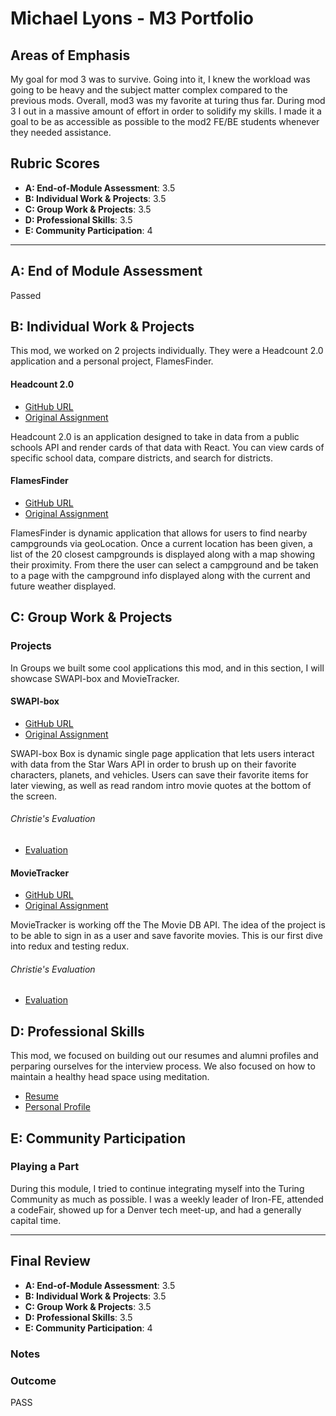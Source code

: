 # Michael Lyons - M3 Portfolio

## Areas of Emphasis

My goal for mod 3 was to survive. Going into it, I knew the workload was going to be heavy and the subject matter complex compared to the previous mods. Overall, mod3 was my favorite at turing thus far. During mod 3 I out in a massive amount of effort in order to solidify my skills. I made it a goal to be as accessible as possible to the mod2 FE/BE students whenever they needed assistance.

## Rubric Scores

- **A: End-of-Module Assessment**: 3.5
- **B: Individual Work & Projects**: 3.5
- **C: Group Work & Projects**: 3.5
- **D: Professional Skills**: 3.5
- **E: Community Participation**: 4

---

## A: End of Module Assessment

Passed

## B: Individual Work & Projects

This mod, we worked on 2 projects individually. They were a Headcount 2.0 application and a personal project, FlamesFinder.

#### Headcount 2.0

- [GitHub URL](https://github.com/michaelyons/headcount-2.0)
- [Original Assignment](https://github.com/turingschool-examples/headcount2.0)

Headcount 2.0 is an application designed to take in data from a public schools API and render cards of that data with React. You can view cards of specific school data, compare districts, and search for districts.

#### FlamesFinder

- [GitHub URL](https://github.com/michaelyons/flames-finder-client)
- [Original Assignment](http://frontend.turing.io/projects/red-green-blue.html)

FlamesFinder is dynamic application that allows for users to find nearby campgrounds via geoLocation. Once a current location has been given, a list of the 20 closest campgrounds is displayed along with a map showing their proximity. From there the user can select a campground and be taken to a page with the campground info displayed along with the current and future weather displayed.

## C: Group Work & Projects

### Projects

In Groups we built some cool applications this mod, and in this section, I will showcase SWAPI-box and MovieTracker.

#### SWAPI-box

- [GitHub URL](https://github.com/michaelyons/ml-gs-swapAPI-Box)
- [Original Assignment](http://frontend.turing.io/projects/swapi-box.html)

SWAPI-box Box is dynamic single page application that lets users interact with data from the Star Wars API in order to brush up on their favorite characters, planets, and vehicles. Users can save their favorite items for later viewing, as well as read random intro movie quotes at the bottom of the screen.

###### Christie's Evaluation

- [Evaluation](https://github.com/michaelyons/front-end-submissions-public/blob/master/1804/mod-3/swapi-box/gray-michael/scores.md)

#### MovieTracker

- [GitHub URL](https://github.com/michaelyons/movie-tracker-ml-kd-lg)
- [Original Assignment](https://github.com/turingschool-examples/movie-tracker)

MovieTracker is working off the The Movie DB API. The idea of the project is to be able to sign in as a user and save favorite movies. This is our first dive into redux and testing redux.

###### Christie's Evaluation

- [Evaluation](https://github.com/michaelyons/front-end-submissions-public/blob/master/1804/mod-3/movie-tracker/lee-kiel-michael/scores.md)

## D: Professional Skills

This mod, we focused on building out our resumes and alumni profiles and perparing ourselves for the interview process. We also focused on how to maintain a healthy head space using meditation.

- [Resume](https://www.turing.io/sites/default/files/resumes/Modern%20Professional%20Resume.pdf)
- [Personal Profile](https://www.turing.io/alumni/michael-lyons)

## E: Community Participation

### Playing a Part

During this module, I tried to continue integrating myself into the Turing Community as much as possible. I was a weekly leader of Iron-FE, attended a codeFair, showed up for a Denver tech meet-up, and had a generally capital time.

---

## Final Review

- **A: End-of-Module Assessment**: 3.5
- **B: Individual Work & Projects**: 3.5
- **C: Group Work & Projects**: 3.5
- **D: Professional Skills**: 3.5
- **E: Community Participation**: 4

### Notes

### Outcome
 PASS
